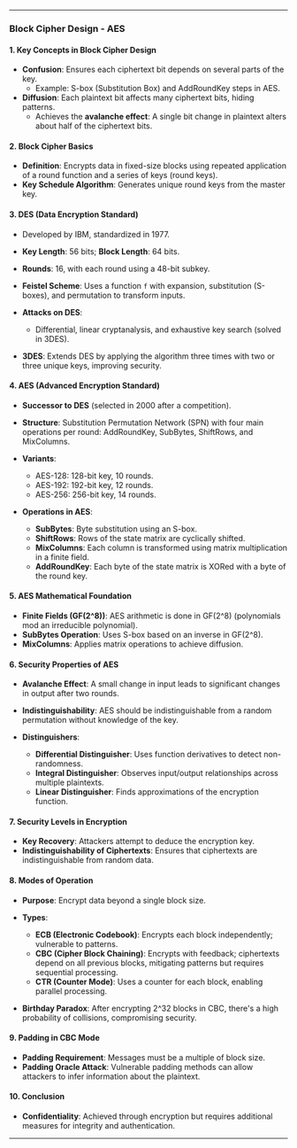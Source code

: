 
---

### Block Cipher Design - AES

#### **1. Key Concepts in Block Cipher Design**
   - **Confusion**: Ensures each ciphertext bit depends on several parts of the key.
     - Example: S-box (Substitution Box) and AddRoundKey steps in AES.
   - **Diffusion**: Each plaintext bit affects many ciphertext bits, hiding patterns.
     - Achieves the **avalanche effect**: A single bit change in plaintext alters about half of the ciphertext bits.

#### **2. Block Cipher Basics**
   - **Definition**: Encrypts data in fixed-size blocks using repeated application of a round function and a series of keys (round keys).
   - **Key Schedule Algorithm**: Generates unique round keys from the master key.

#### **3. DES (Data Encryption Standard)**
   - Developed by IBM, standardized in 1977.
   - **Key Length**: 56 bits; **Block Length**: 64 bits.
   - **Rounds**: 16, with each round using a 48-bit subkey.
   - **Feistel Scheme**: Uses a function `f` with expansion, substitution (S-boxes), and permutation to transform inputs.

   - **Attacks on DES**:
     - Differential, linear cryptanalysis, and exhaustive key search (solved in 3DES).
   - **3DES**: Extends DES by applying the algorithm three times with two or three unique keys, improving security.

#### **4. AES (Advanced Encryption Standard)**
   - **Successor to DES** (selected in 2000 after a competition).
   - **Structure**: Substitution Permutation Network (SPN) with four main operations per round: AddRoundKey, SubBytes, ShiftRows, and MixColumns.
   - **Variants**:
     - AES-128: 128-bit key, 10 rounds.
     - AES-192: 192-bit key, 12 rounds.
     - AES-256: 256-bit key, 14 rounds.

   - **Operations in AES**:
     - **SubBytes**: Byte substitution using an S-box.
     - **ShiftRows**: Rows of the state matrix are cyclically shifted.
     - **MixColumns**: Each column is transformed using matrix multiplication in a finite field.
     - **AddRoundKey**: Each byte of the state matrix is XORed with a byte of the round key.

#### **5. AES Mathematical Foundation**
   - **Finite Fields (GF(2^8))**: AES arithmetic is done in GF(2^8) (polynomials mod an irreducible polynomial).
   - **SubBytes Operation**: Uses S-box based on an inverse in GF(2^8).
   - **MixColumns**: Applies matrix operations to achieve diffusion.

#### **6. Security Properties of AES**
   - **Avalanche Effect**: A small change in input leads to significant changes in output after two rounds.
   - **Indistinguishability**: AES should be indistinguishable from a random permutation without knowledge of the key.

   - **Distinguishers**:
     - **Differential Distinguisher**: Uses function derivatives to detect non-randomness.
     - **Integral Distinguisher**: Observes input/output relationships across multiple plaintexts.
     - **Linear Distinguisher**: Finds approximations of the encryption function.

#### **7. Security Levels in Encryption**
   - **Key Recovery**: Attackers attempt to deduce the encryption key.
   - **Indistinguishability of Ciphertexts**: Ensures that ciphertexts are indistinguishable from random data.

#### **8. Modes of Operation**
   - **Purpose**: Encrypt data beyond a single block size.
   - **Types**:
     - **ECB (Electronic Codebook)**: Encrypts each block independently; vulnerable to patterns.
     - **CBC (Cipher Block Chaining)**: Encrypts with feedback; ciphertexts depend on all previous blocks, mitigating patterns but requires sequential processing.
     - **CTR (Counter Mode)**: Uses a counter for each block, enabling parallel processing.
   
   - **Birthday Paradox**: After encrypting 2^32 blocks in CBC, there's a high probability of collisions, compromising security.

#### **9. Padding in CBC Mode**
   - **Padding Requirement**: Messages must be a multiple of block size.
   - **Padding Oracle Attack**: Vulnerable padding methods can allow attackers to infer information about the plaintext.

#### **10. Conclusion**
   - **Confidentiality**: Achieved through encryption but requires additional measures for integrity and authentication.

---

